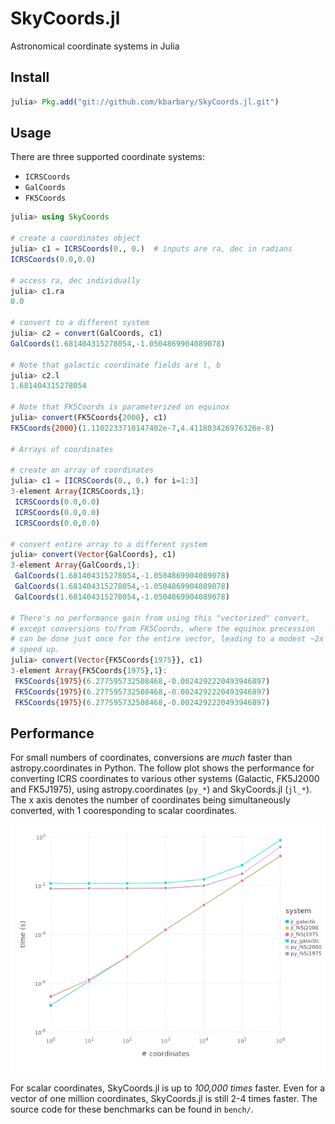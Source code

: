 SkyCoords.jl
============

Astronomical coordinate systems in Julia

## Install

```julia
julia> Pkg.add("git://github.com/kbarbary/SkyCoords.jl.git")
```

## Usage

There are three supported coordinate systems:

- `ICRSCoords`
- `GalCoords`
- `FK5Coords`

```julia
julia> using SkyCoords

# create a coordinates object
julia> c1 = ICRSCoords(0., 0.)  # inputs are ra, dec in radians
ICRSCoords(0.0,0.0)

# access ra, dec individually
julia> c1.ra
0.0

# convert to a different system
julia> c2 = convert(GalCoords, c1)
GalCoords(1.681404315278054,-1.0504869904089078)

# Note that galactic coordinate fields are l, b
julia> c2.l
1.681404315278054

# Note that FK5Coords is parameterized on equinox
julia> convert(FK5Coords{2000}, c1)
FK5Coords{2000}(1.1102233710147402e-7,4.411803426976326e-8)

# Arrays of coordinates

# create an array of coordinates 
julia> c1 = [ICRSCoords(0., 0.) for i=1:3]
3-element Array{ICRSCoords,1}:
 ICRSCoords(0.0,0.0)
 ICRSCoords(0.0,0.0)
 ICRSCoords(0.0,0.0)

# convert entire array to a different system
julia> convert(Vector{GalCoords}, c1)
3-element Array{GalCoords,1}:
 GalCoords(1.681404315278054,-1.0504869904089078)
 GalCoords(1.681404315278054,-1.0504869904089078)
 GalCoords(1.681404315278054,-1.0504869904089078)

# There's no performance gain from using this "vectorized" convert,
# except conversions to/from FK5Coords, where the equinox precession
# can be done just once for the entire vector, leading to a modest ~2x
# speed up.
julia> convert(Vector{FK5Coords{1975}}, c1)
3-element Array{FK5Coords{1975},1}:
 FK5Coords{1975}(6.277595732508468,-0.0024292220493946897)
 FK5Coords{1975}(6.277595732508468,-0.0024292220493946897)
 FK5Coords{1975}(6.277595732508468,-0.0024292220493946897)
```


## Performance

For small numbers of coordinates, conversions are *much* faster than
astropy.coordinates in Python. The follow plot shows the performance
for converting ICRS coordinates to various other systems (Galactic,
FK5J2000 and FK5J1975), using astropy.coordinates (`py_*`) and
SkyCoords.jl (`jl_*`). The x axis denotes the number of coordinates
being simultaneously converted, with 1 cooresponding to scalar
coordinates.

![times](bench/bench.png)

For scalar coordinates, SkyCoords.jl is up to *100,000 times*
faster. Even for a vector of one million coordinates, SkyCoords.jl is
still 2-4 times faster.  The source code for these benchmarks can be
found in `bench/`.
